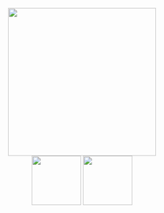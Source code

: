 <p align="center">
  <img src="https://chat.openai.com/mnt/data/framed_characters.png" width="300px"><br>
  <img src="https://chat.openai.com/mnt/data/stamp1.png" width="100px">
  <img src="https://chat.openai.com/mnt/data/stamp2.png" width="100px">
</p>

